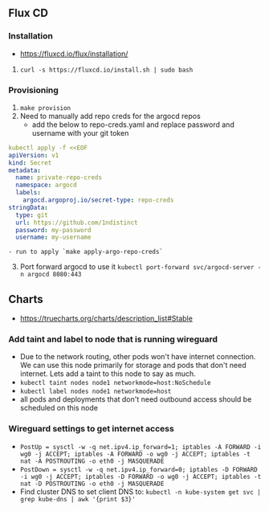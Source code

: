 ## Flux CD
### Installation 
- https://fluxcd.io/flux/installation/
1. `curl -s https://fluxcd.io/install.sh | sudo bash`

### Provisioning 
1. `make provision` 
2. Need to manually add repo creds for the argocd repos 
    - add the below to repo-creds.yaml and replace password and username with your git token 
```yaml
kubectl apply -f <<EOF
apiVersion: v1
kind: Secret
metadata:
  name: private-repo-creds
  namespace: argocd
  labels:
    argocd.argoproj.io/secret-type: repo-creds
stringData:
  type: git
  url: https://github.com/1ndistinct
  password: my-password
  username: my-username
```
    - run to apply `make apply-argo-repo-creds`
3. Port forward argocd to use it `kubectl port-forward svc/argocd-server -n argocd 8080:443`

## Charts
- https://truecharts.org/charts/description_list#Stable

### Add taint and label to node that is running wireguard 
- Due to the network routing, other pods won't have internet connection. We can use this node primarily for storage and pods that don't need internet. Lets add a taint to this node to say as much. 
- `kubectl taint nodes node1 networkmode=host:NoSchedule`
- `kubectl label nodes node1 networkmode=host`
- all pods and deployments that don't need outbound access should be scheduled on this node 



### Wireguard settings to get internet access
- `PostUp = sysctl -w -q net.ipv4.ip_forward=1; iptables -A FORWARD -i wg0 -j ACCEPT; iptables -A FORWARD -o wg0 -j ACCEPT; iptables -t nat -A POSTROUTING -o eth0 -j MASQUERADE`
- `PostDown = sysctl -w -q net.ipv4.ip_forward=0; iptables -D FORWARD -i wg0 -j ACCEPT; iptables -D FORWARD -o wg0 -j ACCEPT; iptables -t nat -D POSTROUTING -o eth0 -j MASQUERADE`
- Find cluster DNS to set client DNS to: `kubectl -n kube-system get svc | grep kube-dns | awk '{print $3}'`